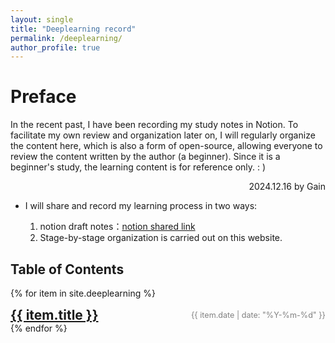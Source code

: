 ```yaml
---
layout: single
title: "Deeplearning record"
permalink: /deeplearning/
author_profile: true
---
```


# Preface 
In the recent past, I have been recording my study notes in Notion. To facilitate my own review and organization later on, I will regularly organize the content here, which is also a form of open-source, allowing everyone to review the content written by the author (a beginner). Since it is a beginner's study, the learning content is for reference only. : ) 
<div style="text-align: Right;">
  2024.12.16 by Gain
</div>


* I will share and record my learning process in two ways: 

  1. notion draft notes：[notion shared link](https://protective-morning-0bc.notion.site/129ee0e60378803ebfd6fa988800257f?pvs=4)
  2. Stage-by-stage organization is carried out on this website.


## Table of Contents

{% for item in site.deeplearning %}
  <div style="display: flex; justify-content: space-between; align-items: center;">
    <h2 style="margin: 0;">
      <a href="{{ item.url }}">{{ item.title }}</a>
    </h2>
    <span style="font-size: 0.9em; color: gray;">{{ item.date | date: "%Y-%m-%d" }}</span>
  </div>
{% endfor %}

